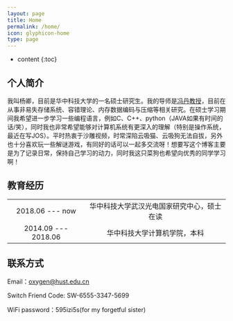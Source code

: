 ```yaml
---
layout: page
title: Home
permalink: /home/
icon: glyphicon-home
type: page
---
```


* content
{:toc}

## 个人简介
我叫杨卿，目前是华中科技大学的一名硕士研究生。我的导师是[冯丹教授](http://faculty.hust.edu.cn/dfeng/zh_CN/index.htm)，目前在从事非易失存储系统、容错理论、内存数据编码与压缩等相关研究。在硕士学习期间我希望进一步学习一些编程语言，例如C、C++、python（JAVA如果有时间的话/笑），同时我也非常希望能够对计算机系统有更深入的理解（特别是操作系统，最近在写JOS）。平时热衷于沙雕视频，时常深陷云吸猫、云吸狗无法自拔，另外也十分喜欢玩一些解谜游戏，有同好的话可以一起多交流呀！想要写这个博客主要是为了记录日常，保持自己学习的动力，同时我这只菜狗也希望向优秀的同学学习啊！

## 教育经历
<table>
    <tr align="center">
        <td >2018.06 --- now</td>  
        <td > 华中科技大学武汉光电国家研究中心，硕士在读</td>	
    </tr>
    <tr align="center">
	    <td>2014.09 --- 2018.06</td>
	    <td>华中科技大学计算机学院，本科</td>
	</tr>
</table>

## 联系方式
Email：oxygen@hust.edu.cn

Switch Friend Code: SW-6555-3347-5699

WiFi password：595izi5s(for my forgetful sister)
